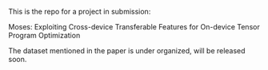 This is the repo for a project in submission:

Moses: Exploiting Cross-device Transferable Features for On-device Tensor Program Optimization 

The dataset mentioned in the paper is under organized, will be released soon.
